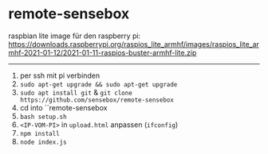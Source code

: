 # remote-sensebox

raspbian lite image für den raspberry pi: https://downloads.raspberrypi.org/raspios_lite_armhf/images/raspios_lite_armhf-2021-01-12/2021-01-11-raspios-buster-armhf-lite.zip

---

1. per ssh mit pi verbinden
2. `sudo apt-get upgrade && sudo apt-get upgrade`
3. `sudo apt install git` & `git clone https://github.com/sensebox/remote-sensebox`
4. cd into ``remote-sensebox
5. `bash setup.sh`
6. `<IP-VOM-PI>` in `upload.html` anpassen (`ifconfig`)
7. `npm install`
8. `node index.js`
